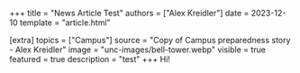 +++
title = "News Article Test"
authors = ["Alex Kreidler"]
date = 2023-12-10
template = "article.html"

[extra]
topics = ["Campus"]
source = "Copy of Campus preparedness story - Alex Kreidler"
image = "unc-images/bell-tower.webp"
visible = true
featured = true
description = "test"
+++
Hi!
